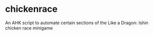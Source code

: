 # chickenrace
An AHK script to automate certain sections of the Like a Dragon: Ishin chicken race minigame
